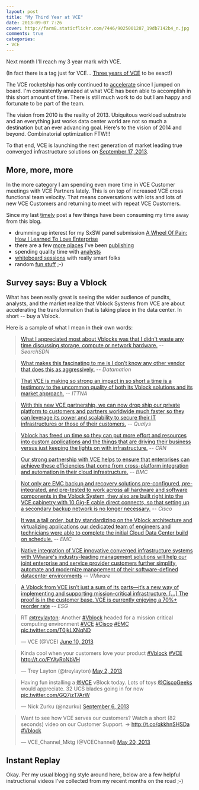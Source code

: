```yaml
---
layout: post
title: "My Third Year at VCE"
date: 2013-09-07 7:26
cover: http://farm8.staticflickr.com/7446/9025001287_19db7142b4_n.jpg
comments: true
categories:
- VCE
---
```


Next month I'll reach my 3 year mark with VCE. 

<a href="http://www.flickr.com/photos/jcuthrell/9025001287/" title="#VCE #Vblock posters at HQ by qthrul, on Flickr"></a>

(In fact there is a tag just for VCE... [Three years of VCE] to be exact!)

The VCE rocketship has only continued to [accelerate] since I jumped on board. I'm consistently amazed at what VCE has been able to accomplish in this short amount of time. There is still much work to do but I am happy and fortunate to be part of the team. 

The vision from 2010 is the reality of 2013. Ubiquitous workload substrate and an everything just works data center world are not so much a destination but an ever advancing goal. Here's to the vision of 2014 and beyond. Combinatorial optimization FTW!!!

To that end, VCE is launching the next generation of market leading true converged infrastructure solutions on [September 17, 2013][accelerate].

[][accelerate]

More, more, more
----------------

In the more category I am spending even more time in VCE Customer meetings with VCE Partners lately. This is on top of increased VCE cross functional team velocity. That means conversations with lots and lots of new VCE Customers and returning to meet with repeat VCE Customers.

Since my last [timely] post a few things have been consuming my time away from this blog. 

- drumming up interest for my SxSW panel submission [A Wheel Of Pain: How I Learned To Love Enterprise][Wheel of Pain]
- there are a few [more places] I've been [publishing]
- spending quality time with [analysts]
- [whiteboard sessions] with really smart folks
- random [fun stuff] ;-)

Survey says: Buy a Vblock
-------------------------

What has been really great is seeing the wider audience of pundits, analysts, and the market realize that Vblock Systems from VCE are about accelerating the transformation that is taking place in the data center. In short -- buy a Vblock.

Here is a sample of what I mean in their own words:

> [What I appreciated most about Vblocks was that I didn't waste any time discussing storage, compute or network hardware.][it is easier to just buy Vblock] -- *SearchSDN*

> [What makes this fascinating to me is I don’t know any other vendor that does this as aggressively.][VCE's Strategic Advantage: Best of Breed Process] -- *Datamation*

> [That VCE is making so strong an impact in so short a time is a testimony to the uncommon quality of both its Vblock solutions and its market approach.][VCE: The New Digital Factory] -- *ITTNA*

> [With this new VCE partnership, we can now drop ship our private platform to customers and partners worldwide much faster so they can leverage its power and scalability to secure their IT infrastructures or those of their customers.][QualysGuard Private Cloud Platform] -- *Qualys*

> [Vblock has freed up time so they can put more effort and resources into custom applications and the things that are driving their business versus just keeping the lights on with infrastructure.][Converged Infrastructure Bets] -- *CRN*

> [Our strong partnership with VCE helps to ensure that enterprises can achieve these efficiencies that come from cross-platform integration and automation in their cloud infrastructure.][BMC Cloud on Vblock] -- *BMC*

> [Not only are EMC backup and recovery solutions pre-configured, pre-integrated, and pre-tested to work across all hardware and software components in the Vblock System, they also are built right into the VCE cabinetry with 10 Gig-E cable direct connects, so that setting up a secondary backup network is no longer necessary.][Data Protection Solutions] -- *Cisco*

> [It was a tall order, but by standardizing on the Vblock architecture and virtualizing applications our dedicated team of engineers and technicians were able to complete the initial Cloud Data Center build on schedule.][EMC Durham Data Center] -- *EMC*

> [Native integration of VCE innovative converged infrastructure systems with VMware's industry-leading management solutions will help our joint enterprise and service provider customers further simplify, automate and modernize management of their software-defined datacenter environments][VMware and VCE] -- *VMware*

> [A Vblock from VCE isn’t just a sum of its parts—it’s a new way of implementing and supporting mission-critical infrastructure. [...] The proof is in the customer base. VCE is currently enjoying a 70%+ reorder rate][ESG Report] -- *ESG*

<blockquote class="twitter-tweet"><p>RT <a href="https://twitter.com/treylayton">@treylayton</a>: Another <a href="https://twitter.com/search?q=%23Vblock&amp;src=hash">#Vblock</a> headed for a mission critical computing environment <a href="https://twitter.com/search?q=%23VCE&amp;src=hash">#VCE</a> <a href="https://twitter.com/search?q=%23Cisco&amp;src=hash">#Cisco</a> <a href="https://twitter.com/search?q=%23EMC&amp;src=hash">#EMC</a> <a href="http://t.co/T0jkLXNqND">pic.twitter.com/T0jkLXNqND</a></p>&mdash; VCE (@VCE) <a href="https://twitter.com/VCE/statuses/344085931759898624">June 10, 2013</a></blockquote>
<script async src="//platform.twitter.com/widgets.js" charset="utf-8"></script>

<blockquote class="twitter-tweet"><p>Kinda cool when your customers love your product <a href="https://twitter.com/search?q=%23Vblock&amp;src=hash">#Vblock</a> <a href="https://twitter.com/search?q=%23VCE&amp;src=hash">#VCE</a> <a href="http://t.co/FYAyRoNbVH">http://t.co/FYAyRoNbVH</a></p>&mdash; Trey Layton (@treylayton) <a href="https://twitter.com/treylayton/statuses/329781964892667905">May 2, 2013</a></blockquote>
<script async src="//platform.twitter.com/widgets.js" charset="utf-8"></script>

<blockquote class="twitter-tweet"><p>Having fun installing a <a href="https://twitter.com/VCE">@VCE</a> vBlock today. Lots of toys <a href="https://twitter.com/CiscoGeeks">@CiscoGeeks</a> would appreciate. 32 UCS blades going in for now <a href="http://t.co/GQ7jzT7ArW">pic.twitter.com/GQ7jzT7ArW</a></p>&mdash; Nick Zurku (@nzurku) <a href="https://twitter.com/nzurku/statuses/376029484291739648">September 6, 2013</a></blockquote>
<script async src="//platform.twitter.com/widgets.js" charset="utf-8"></script>

<blockquote class="twitter-tweet"><p>Want to see how VCE serves our customers? Watch a short (82 seconds) video on our Customer Support. -&gt; <a href="http://t.co/qkkhnSHSDa">http://t.co/qkkhnSHSDa</a> <a href="https://twitter.com/search?q=%23Vblock&amp;src=hash">#Vblock</a></p>&mdash; VCE_Channel_Mktg (@VCEChannel) <a href="https://twitter.com/VCEChannel/statuses/336476174731591680">May 20, 2013</a></blockquote>
<script async src="//platform.twitter.com/widgets.js" charset="utf-8"></script>

Instant Replay
--------------

Okay. Per my usual blogging style around here, below are a few helpful instructional videos I've collected from my recent months on the road ;-)









[Three years of VCE]:http://fudge.org/tags/vce/
[Wheel of Pain]:http://panelpicker.sxsw.com/vote/18104
[more places]:http://thebackupwindow.emc.com/author/jay_cuthrell/
[publishing]:https://blog.vce.com/author/jay-cuthrell/
[analysts]:https://blog.vce.com/trends/vce-perspectives-gartner-catalyst-2013/
[timely]: http://fudge.org/a-timely-question/
[whiteboard sessions]:http://www.youtube.com/watch?v=YddLdU6q9io
[fun stuff]:http://www.youtube.com/watch?v=aFg7EQao79o
[it is easier to just buy Vblock]:http://searchsdn.techtarget.com/news/2240204778/VCE-Vblock-wont-die-in-the-Cisco-VMware-network-virtualization-war
[accelerate]:http://www.vce.com/accelerate
[VCE's Strategic Advantage: Best of Breed Process]:http://www.datamation.com/data-center/vces-strategic-advantage-best-of-breed-process.html
[VCE: The New Digital Factory]:http://it-tna.com/2013/09/03/vce-the-new-digital-factory/
[EMC Durham Data Center]:http://itblog.emc.com/2013/07/18/emc-durham-data-center-the-first-90-days-mad-dash-teamwork-brings-success/
[QualysGuard Private Cloud Platform]:https://community.qualys.com/blogs/news/2013/06/10/qualys-announces-availability-of-qualysguard-private-cloud-platform-on-vce-vblock-systems
[Converged Infrastructure Bets]:http://www.crn.com/news/data-center/240155540/converged-infrastructure-bets-are-in-where-are-they-paying-off.htm?pgno=10
[BMC Cloud on Vblock]:https://communities.bmc.com/community/bsm_initiatives/cloud/blog/2013/07/19/bmc-cloud-on-vblock
[VMware and VCE]:http://www.vmware.com/company/news/releases/vmw-vce-pex-022613.html
[Data Protection Solutions]:http://blogs.cisco.com/datacenter/data-protection-solutions-for-the-vblock-system/
[ESG Report]:http://www.esg-global.com/briefs/vce-lifecycle-assurance-doing-the-hard-work-so-you-done28099t-have-to/
